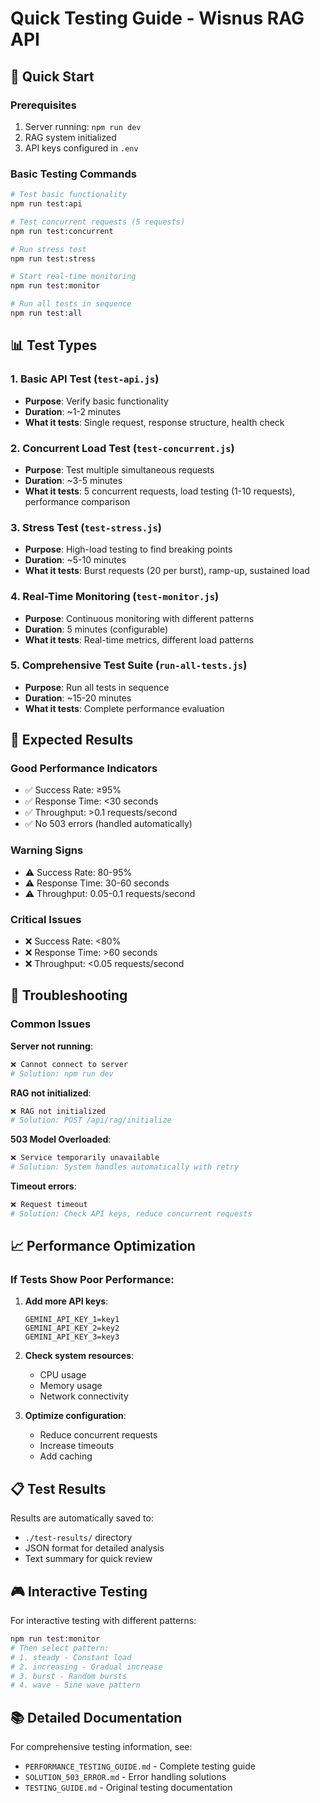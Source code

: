 # Quick Testing Guide - Wisnus RAG API

## 🚀 Quick Start

### Prerequisites
1. Server running: `npm run dev`
2. RAG system initialized
3. API keys configured in `.env`

### Basic Testing Commands

```bash
# Test basic functionality
npm run test:api

# Test concurrent requests (5 requests)
npm run test:concurrent

# Run stress test
npm run test:stress

# Start real-time monitoring
npm run test:monitor

# Run all tests in sequence
npm run test:all
```

## 📊 Test Types

### 1. Basic API Test (`test-api.js`)
- **Purpose**: Verify basic functionality
- **Duration**: ~1-2 minutes
- **What it tests**: Single request, response structure, health check

### 2. Concurrent Load Test (`test-concurrent.js`)
- **Purpose**: Test multiple simultaneous requests
- **Duration**: ~3-5 minutes
- **What it tests**: 5 concurrent requests, load testing (1-10 requests), performance comparison

### 3. Stress Test (`test-stress.js`)
- **Purpose**: High-load testing to find breaking points
- **Duration**: ~5-10 minutes
- **What it tests**: Burst requests (20 per burst), ramp-up, sustained load

### 4. Real-Time Monitoring (`test-monitor.js`)
- **Purpose**: Continuous monitoring with different patterns
- **Duration**: 5 minutes (configurable)
- **What it tests**: Real-time metrics, different load patterns

### 5. Comprehensive Test Suite (`run-all-tests.js`)
- **Purpose**: Run all tests in sequence
- **Duration**: ~15-20 minutes
- **What it tests**: Complete performance evaluation

## 🎯 Expected Results

### Good Performance Indicators
- ✅ Success Rate: ≥95%
- ✅ Response Time: <30 seconds
- ✅ Throughput: >0.1 requests/second
- ✅ No 503 errors (handled automatically)

### Warning Signs
- ⚠️ Success Rate: 80-95%
- ⚠️ Response Time: 30-60 seconds
- ⚠️ Throughput: 0.05-0.1 requests/second

### Critical Issues
- ❌ Success Rate: <80%
- ❌ Response Time: >60 seconds
- ❌ Throughput: <0.05 requests/second

## 🔧 Troubleshooting

### Common Issues

**Server not running**:
```bash
❌ Cannot connect to server
# Solution: npm run dev
```

**RAG not initialized**:
```bash
❌ RAG not initialized
# Solution: POST /api/rag/initialize
```

**503 Model Overloaded**:
```bash
❌ Service temporarily unavailable
# Solution: System handles automatically with retry
```

**Timeout errors**:
```bash
❌ Request timeout
# Solution: Check API keys, reduce concurrent requests
```

## 📈 Performance Optimization

### If Tests Show Poor Performance:

1. **Add more API keys**:
   ```
   GEMINI_API_KEY_1=key1
   GEMINI_API_KEY_2=key2
   GEMINI_API_KEY_3=key3
   ```

2. **Check system resources**:
   - CPU usage
   - Memory usage
   - Network connectivity

3. **Optimize configuration**:
   - Reduce concurrent requests
   - Increase timeouts
   - Add caching

## 📋 Test Results

Results are automatically saved to:
- `./test-results/` directory
- JSON format for detailed analysis
- Text summary for quick review

## 🎮 Interactive Testing

For interactive testing with different patterns:
```bash
npm run test:monitor
# Then select pattern:
# 1. steady - Constant load
# 2. increasing - Gradual increase
# 3. burst - Random bursts
# 4. wave - Sine wave pattern
```

## 📚 Detailed Documentation

For comprehensive testing information, see:
- `PERFORMANCE_TESTING_GUIDE.md` - Complete testing guide
- `SOLUTION_503_ERROR.md` - Error handling solutions
- `TESTING_GUIDE.md` - Original testing documentation 